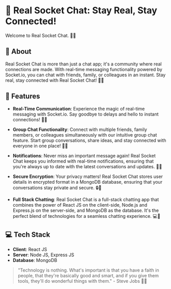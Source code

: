 # 🚀 Real Socket Chat: Stay Real, Stay Connected!

Welcome to Real Socket Chat. 💬🌐

## 🌟 About

Real Socket Chat is more than just a chat app; it's a community where real connections are made. With real-time messaging functionality powered by Socket.io, you can chat with friends, family, or colleagues in an instant. Stay real, stay connected with Real Socket Chat! 💬🚀

## 🚀 Features

- **Real-Time Communication**: Experience the magic of real-time messaging with Socket.io. Say goodbye to delays and hello to instant connections! 🚀💬

- **Group Chat Functionality**: Connect with multiple friends, family members, or colleagues simultaneously with our intuitive group chat feature. Start group conversations, share ideas, and stay connected with everyone in one place! 👥💬


- **Notifications**: Never miss an important message again! Real Socket Chat keeps you informed with real-time notifications, ensuring that you're always up to date with the latest conversations and updates. 🔔💬


- **Secure Encryption**: Your privacy matters! Real Socket Chat stores user details in encrypted format in a MongoDB database, ensuring that your conversations stay private and secure. 🔒🔐

- **Full Stack Chatting**: Real Socket Chat is a full-stack chatting app that combines the power of React JS on the client-side, Node.js and Express.js on the server-side, and MongoDB as the database. It's the perfect blend of technologies for a seamless chatting experience. 💻🚀

## 💻 Tech Stack

- **Client**: React JS
- **Server**: Node JS, Express JS
- **Database**: MongoDB



> "Technology is nothing. What's important is that you have a faith in people, that they're basically good and smart, and if you give them tools, they'll do wonderful things with them." - Steve Jobs 💬🚀




